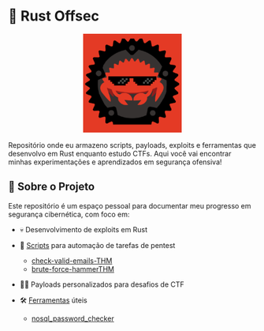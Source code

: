 # 🦀 Rust Offsec

<div align="center">
  <img src="assets/capa_rust.png" alt="Capa do Rust Offsec" width="200"/>
</div>

Repositório onde eu armazeno scripts, payloads, exploits e ferramentas que desenvolvo em Rust enquanto estudo CTFs. Aqui você vai encontrar minhas experimentações e aprendizados em segurança ofensiva!

## 📝 Sobre o Projeto
Este repositório é um espaço pessoal para documentar meu progresso em segurança cibernética, com foco em:
- 💀 Desenvolvimento de exploits em Rust
- 🤖 [Scripts](https://github.com/AyslanBatista/rust-offsec/tree/main/scripts) para automação de tarefas de pentest
  - [check-valid-emails-THM](https://github.com/AyslanBatista/rust-offsec/tree/main/scripts/check-valid-emails-THM)
  - [brute-force-hammerTHM](https://github.com/AyslanBatista/rust-offsec/tree/main/scripts/brute-force-hammerTHM)
  
- 🕵️‍♂️ Payloads personalizados para desafios de CTF
- 🛠️ [Ferramentas](https://github.com/AyslanBatista/rust-offsec/tree/main/tools) úteis
    - [nosql_password_checker](https://github.com/AyslanBatista/rust-offsec/tree/main/scripts/nosql_password_checker)
